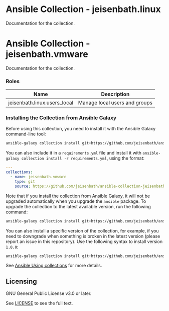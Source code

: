 # Ansible Collection - jeisenbath.linux

Documentation for the collection.

# Ansible Collection - jeisenbath.vmware

Documentation for the collection.

<!--start collection content-->
### Roles
| Name                        | Description                   |
|-----------------------------|-------------------------------|
| jeisenbath.linux.users_local | Manage local users and groups |

### Installing the Collection from Ansible Galaxy

Before using this collection, you need to install it with the Ansible Galaxy command-line tool:
```bash
ansible-galaxy collection install git+https://github.com/jeisenbath/ansible-collection-jeisenbath-linux.git
```

You can also include it in a `requirements.yml` file and install it with `ansible-galaxy collection install -r requirements.yml`, using the format:
```yaml
---
collections:
  - name: jeisenbath.vmware
    type: git
    source: https://github.com/jeisenbath/ansible-collection-jeisenbath-linux
```

Note that if you install the collection from Ansible Galaxy, it will not be upgraded automatically when you upgrade the `ansible` package. To upgrade the collection to the latest available version, run the following command:
```bash
ansible-galaxy collection install git+https://github.com/jeisenbath/ansible-collection-jeisenbath-linux.git --upgrade
```

You can also install a specific version of the collection, for example, if you need to downgrade when something is broken in the latest version (please report an issue in this repository). Use the following syntax to install version `1.0.0`:

```bash
ansible-galaxy collection install git+https://github.com/jeisenbath/ansible-collection-jeisenbath-linux.git,v1.0.0
```

See [Ansible Using collections](https://docs.ansible.com/ansible/devel/user_guide/collections_using.html) for more details.

## Licensing

<!-- Include the appropriate license information here and a pointer to the full licensing details. If the collection contains modules migrated from the ansible/ansible repo, you must use the same license that existed in the ansible/ansible repo. See the GNU license example below. -->

GNU General Public License v3.0 or later.

See [LICENSE](https://www.gnu.org/licenses/gpl-3.0.txt) to see the full text.
